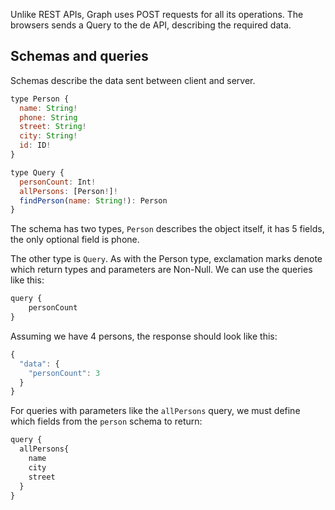 Unlike REST APIs, Graph uses POST requests for all its operations. The browsers sends a Query to the de API, describing the required data.

## Schemas and queries

Schemas describe the data sent between client and server.
```js
type Person {
  name: String!
  phone: String
  street: String!
  city: String!
  id: ID! 
}

type Query {
  personCount: Int!
  allPersons: [Person!]!
  findPerson(name: String!): Person
}
```

The schema has two types, `Person` describes the object itself, it has 5 fields, the only optional field is phone.

The other type is `Query`. As with the Person type, exclamation marks denote which return types and parameters are Non-Null. We can use the queries like this:

```js
query {
	personCount
}
```

Assuming we have 4 persons, the response should look like this:

```js
{
  "data": {
    "personCount": 3
  }
}
```

For queries with parameters like the `allPersons` query, we must define which fields from the `person` schema to return:

```js
query {
  allPersons{
    name
    city
    street
  }
}
```

